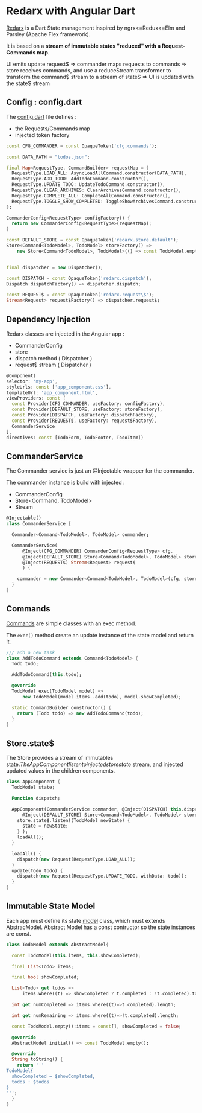 # Redarx with Angular Dart

[Redarx](https://github.com/rxlabz/redarx) is a Dart State management inspired by ngrx<=Redux<=Elm and Parsley (Apache Flex framework).

It is based on a **stream of immutable states "reduced" with a Request-Commands map**.
  
UI emits update request$ => commander maps requests to commands => store receives commands, and use a reduceStream transformer 
to transform the command$ stream to a stream of state$ => UI is updated with the state$ stream

## Config : config.dart

The [config.dart](https://github.com/rxlabz/redarx-angular-example/blob/master/lib/config.dart) file defines :

- the Requests/Commands map
- injected token factory

```dart
const CFG_COMMANDER = const OpaqueToken('cfg.commands');

const DATA_PATH = "todos.json";

final Map<RequestType, CommandBuilder> requestMap = {
  RequestType.LOAD_ALL: AsyncLoadAllCommand.constructor(DATA_PATH),
  RequestType.ADD_TODO: AddTodoCommand.constructor(),
  RequestType.UPDATE_TODO: UpdateTodoCommand.constructor(),
  RequestType.CLEAR_ARCHIVES: ClearArchivesCommand.constructor(),
  RequestType.COMPLETE_ALL: CompleteAllCommand.constructor(),
  RequestType.TOGGLE_SHOW_COMPLETED: ToggleShowArchivesCommand.constructor()
};

CommanderConfig<RequestType> configFactory() {
  return new CommanderConfig<RequestType>(requestMap);
}

const DEFAULT_STORE = const OpaqueToken('redarx.store.default');
Store<Command<TodoModel>, TodoModel> storeFactory() =>
    new Store<Command<TodoModel>, TodoModel>(() => const TodoModel.empty());


final dispatcher = new Dispatcher();

const DISPATCH = const OpaqueToken('redarx.dispatch');
Dispatch dispatchFactory() => dispatcher.dispatch;

const REQUEST$ = const OpaqueToken('redarx.request\$');
Stream<Request> request$Factory() => dispatcher.request$;
```

## Dependency Injection

Redarx classes are injected in the Angular app :

- CommanderConfig
- store
- dispatch method ( Dispatcher )
- request$ stream ( Dispatcher )

```dart
@Component(
selector: 'my-app',
styleUrls: const ['app_component.css'],
templateUrl: 'app_component.html',
viewProviders: const [
  const Provider(CFG_COMMANDER, useFactory: configFactory),
  const Provider(DEFAULT_STORE, useFactory: storeFactory),
  const Provider(DISPATCH, useFactory: dispatchFactory),
  const Provider(REQUEST$, useFactory: request$Factory),
  CommanderService
],
directives: const [TodoForm, TodoFooter, TodoItem])
```

## CommanderService

The Commander service is just an @Injectable wrapper for the commander.

The commander instance is build with injected :

- CommanderConfig<RequestType>
- Store<Command<TodoModel>, TodoModel>
- Stream<Request>

```dart
@Injectable()
class CommanderService {

  Commander<Command<TodoModel>, TodoModel> commander;

  CommanderService(
      @Inject(CFG_COMMANDER) CommanderConfig<RequestType> cfg,
      @Inject(DEFAULT_STORE) Store<Command<TodoModel>, TodoModel> store,
      @Inject(REQUEST$) Stream<Request> request$
      ) {

    commander = new Commander<Command<TodoModel>, TodoModel>(cfg, store, request$);
  }
}
```

## Commands

[Commands](https://github.com/rxlabz/redarx-angular-example/blob/master/lib/state/commands.dart) are simple classes with an exec method.

The `exec()` method create an update instance of the state model and return it.
 
```dart
/// add a new task
class AddTodoCommand extends Command<TodoModel> {
  Todo todo;

  AddTodoCommand(this.todo);

  @override
  TodoModel exec(TodoModel model) =>
      new TodoModel(model.items..add(todo), model.showCompleted);

  static CommandBuilder constructor() {
    return (Todo todo) => new AddTodoCommand(todo);
  }
}
```

## Store.state$

The Store provides a stream of immutables state$. The App Component listen to injected store state$ stream,
 and injected updated values in the children components. 

```dart
class AppComponent {
  TodoModel state;

  Function dispatch;

  AppComponent(CommanderService commander, @Inject(DISPATCH) this.dispatch,
      @Inject(DEFAULT_STORE) Store<Command<TodoModel>, TodoModel> store) {
    store.state$.listen((TodoModel newState) {
      state = newState;
    } );
    loadAll();
  }

  loadAll() {
    dispatch(new Request(RequestType.LOAD_ALL));
  }
  update(Todo todo) {
    dispatch(new Request(RequestType.UPDATE_TODO, withData: todo));
  }
}
```

## Immutable State Model

Each app must define its state [model](https://github.com/rxlabz/redarx-angular-example/blob/master/lib/state/model.dart) class, which must extends AbstracModel.
Abstract Model has a const contructor so the state instances are const.

```dart
class TodoModel extends AbstractModel{

  const TodoModel(this.items, this.showCompleted);

  final List<Todo> items;

  final bool showCompleted;

  List<Todo> get todos =>
      items.where((t) => showCompleted ? t.completed : !t.completed).toList();

  int get numCompleted => items.where((t)=>t.completed).length;

  int get numRemaining => items.where((t)=>!t.completed).length;

  const TodoModel.empty():items = const[], showCompleted = false;

  @override
  AbstractModel initial() => const TodoModel.empty();

  @override
  String toString() {
    return '''
TodoModel{
  showCompleted = $showCompleted,
  todos : $todos
}
''';
  }
}
```